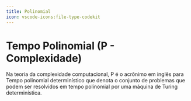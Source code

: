 ```yaml
---
title: Polinomial
icon: vscode-icons:file-type-codekit
---
```


# Tempo Polinomial (P - Complexidade)

Na teoria da complexidade computacional, P é o acrônimo em inglês para Tempo polinomial determinístico que denota o conjunto de problemas que podem ser resolvidos em tempo polinomial por uma máquina de Turing determinística.
